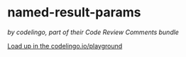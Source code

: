 # named-result-params

_by codelingo, part of their Code Review Comments bundle_


[Load up in the codelingo.io/playground](https://codelingo.io/playground/?repo=github.com/codelingo/hub&dir=tenets/codelingo/code-review-comments/go-error-fmt&tenet=codelingo/code-review-comments/go-error-fmt)
